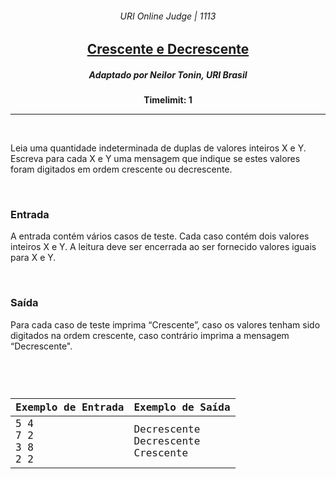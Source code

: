 <h6 align="center">URI Online Judge | 1113</h6>
<h2 align="center">
  <a href="https://www.urionlinejudge.com.br/judge/pt/problems/view/1113">
    Crescente e Decrescente
  </a>
</h2>
<h5 align="center">Adaptado por Neilor Tonin, URI  Brasil</h5>
<p align="center"><b>Timelimit: 1</b></p>
<hr>
<br>
<p>
  Leia uma quantidade indeterminada de duplas de valores inteiros X e Y. Escreva para cada X e Y uma mensagem que indique se estes valores foram digitados em ordem crescente ou decrescente.
</p>
<br>
<h3>Entrada</h3>
<p>
  A entrada contém vários casos de teste. Cada caso contém dois valores inteiros X e Y. A leitura deve ser encerrada ao ser fornecido valores iguais para X e Y.
</p>
<br>
<h3>Saída</h3>
<p>
  Para cada caso de teste imprima “Crescente”, caso os valores tenham sido digitados na ordem crescente, caso contrário imprima a mensagem “Decrescente".
</p>
<br>
<code>
  <table width="100%">
    <thead>
      <th>Exemplo de Entrada</th>
      <th>Exemplo de Saída</th>
    </thead>
    <tbody>
      <tr>
        <td>
          5 4<br>
          7 2<br>
          3 8<br>
          2 2
        </td>
        <td>
          Decrescente<br>
          Decrescente<br>
          Crescente
        </td>
      </tr>
    </tbody>
  </table>
</code>